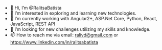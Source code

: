 - 👋 Hi, I’m @RalitsaBatista
- 👀 I’m interested in exploring and learning new technologies.
- 🌱 I’m currently working with Angular2+, ASP.Net Core, Python, React, JavaScript, REST API
- 💞️ I’m looking for new challenges utilizing my skills and knowledge. 
- 📫 How to reach me via email: ralivd@gmail.com or https://www.linkedin.com/in/ralitsabatista 

<!---
RalitsaBatista/RalitsaBatista is a ✨ special ✨ repository because its `README.md` (this file) appears on your GitHub profile.
You can click the Preview link to take a look at your changes.
--->
